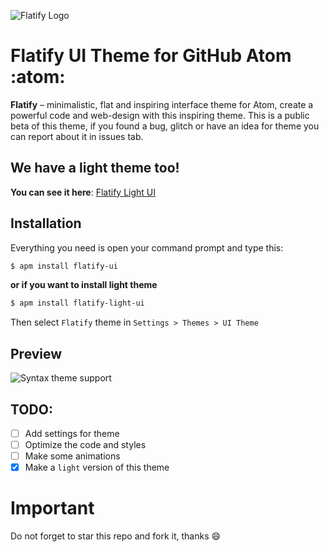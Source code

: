 ![Flatify Logo](https://raw.githubusercontent.com/sdir01/flatify-ui/master/assets/logo.PNG)

# Flatify UI Theme for GitHub Atom :atom:
**Flatify** – minimalistic, flat and inspiring interface theme for Atom, create a powerful code and web-design with this inspiring theme.
This is a public beta of this theme, if you found a bug, glitch or have an idea for theme you can report about it in issues tab.

## We have a light theme too!
**You can see it here**: [Flatify Light UI](https://github.com/sdir01/flatify-light-ui)

## Installation

Everything you need is open your command prompt and type this:
```bash
$ apm install flatify-ui
```
**or if you want to install light theme**
```bash
$ apm install flatify-light-ui
```
Then select `Flatify` theme in `Settings > Themes > UI Theme`

## Preview
![Syntax theme support](https://raw.githubusercontent.com/sdir01/flatify-ui/master/assets/img1.PNG)

## TODO:
- [ ] Add settings for theme
- [ ] Optimize the code and styles
- [ ] Make some animations
- [x] Make a `light` version of this theme

# Important
Do not forget to star this repo and fork it, thanks :smile:
